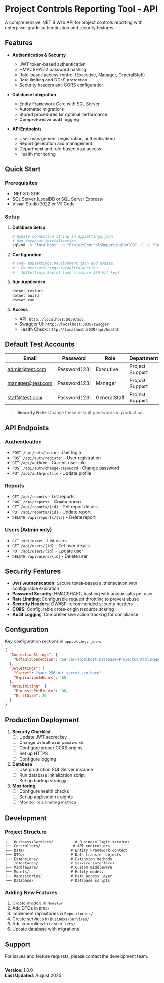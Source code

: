 # Project Controls Reporting Tool - API

A comprehensive .NET 8 Web API for project controls reporting with enterprise-grade authentication and security features.

## Features

- **Authentication & Security**
  - JWT token-based authentication
  - HMACSHA512 password hashing
  - Role-based access control (Executive, Manager, GeneralStaff)
  - Rate limiting and DDoS protection
  - Security headers and CORS configuration

- **Database Integration**
  - Entity Framework Core with SQL Server
  - Automated migrations
  - Stored procedures for optimal performance
  - Comprehensive audit logging

- **API Endpoints**
  - User management (registration, authentication)
  - Report generation and management
  - Department and role-based data access
  - Health monitoring

## Quick Start

### Prerequisites
- .NET 8.0 SDK
- SQL Server (LocalDB or SQL Server Express)
- Visual Studio 2022 or VS Code

### Setup

1. **Database Setup**
   ```bash
   # Update connection string in appsettings.json
   # Run database initialization
   sqlcmd -S "localhost" -d "ProjectControlsReportingToolDB" -E -i "Database\DatabaseInitialization.sql"
   ```

2. **Configuration**
   ```bash
   # Copy appsettings.Development.json and update:
   # - ConnectionStrings:DefaultConnection
   # - JwtSettings:Secret (use a secure 256-bit key)
   ```

3. **Run Application**
   ```bash
   dotnet restore
   dotnet build
   dotnet run
   ```

4. **Access**
   - API: `http://localhost:5039/api`
   - Swagger UI: `http://localhost:5039/swagger`
   - Health Check: `http://localhost:5039/api/health`

## Default Test Accounts

| Email | Password | Role | Department |
|-------|----------|------|------------|
| admin@test.com | Password123! | Executive | Project Support |
| manager@test.com | Password123! | Manager | Project Support |
| staff@test.com | Password123! | GeneralStaff | Project Support |

> **Security Note**: Change these default passwords in production!

## API Endpoints

### Authentication
- `POST /api/auth/login` - User login
- `POST /api/auth/register` - User registration
- `GET /api/auth/me` - Current user info
- `POST /api/auth/change-password` - Change password
- `PUT /api/auth/profile` - Update profile

### Reports
- `GET /api/reports` - List reports
- `POST /api/reports` - Create report
- `GET /api/reports/{id}` - Get report details
- `PUT /api/reports/{id}` - Update report
- `DELETE /api/reports/{id}` - Delete report

### Users (Admin only)
- `GET /api/users` - List users
- `GET /api/users/{id}` - Get user details
- `PUT /api/users/{id}` - Update user
- `DELETE /api/users/{id}` - Delete user

## Security Features

- **JWT Authentication**: Secure token-based authentication with configurable expiration
- **Password Security**: HMACSHA512 hashing with unique salts per user
- **Rate Limiting**: Configurable request throttling to prevent abuse
- **Security Headers**: OWASP-recommended security headers
- **CORS**: Configurable cross-origin resource sharing
- **Audit Logging**: Comprehensive action tracking for compliance

## Configuration

Key configuration sections in `appsettings.json`:

```json
{
  "ConnectionStrings": {
    "DefaultConnection": "Server=localhost;Database=ProjectControlsReportingToolDB;Trusted_Connection=true;TrustServerCertificate=true;"
  },
  "JwtSettings": {
    "Secret": "your-256-bit-secret-key-here",
    "ExpirationInHours": 168
  },
  "RateLimiting": {
    "RequestsPerMinute": 100,
    "BurstSize": 20
  }
}
```

## Production Deployment

1. **Security Checklist**
   - [ ] Update JWT secret key
   - [ ] Change default user passwords
   - [ ] Configure proper CORS origins
   - [ ] Set up HTTPS
   - [ ] Configure logging

2. **Database**
   - [ ] Use production SQL Server instance
   - [ ] Run database initialization script
   - [ ] Set up backup strategy

3. **Monitoring**
   - [ ] Configure health checks
   - [ ] Set up application insights
   - [ ] Monitor rate limiting metrics

## Development

### Project Structure
```
├── Business/Services/          # Business logic services
├── Controllers/               # API controllers
├── Data/                     # Entity Framework context
├── DTOs/                     # Data transfer objects
├── Extensions/               # Extension methods
├── Interfaces/               # Service interfaces
├── Middleware/               # Custom middleware
├── Models/                   # Entity models
├── Repositories/             # Data access layer
└── Database/                 # Database scripts
```

### Adding New Features
1. Create models in `Models/`
2. Add DTOs in `DTOs/`
3. Implement repositories in `Repositories/`
4. Create services in `Business/Services/`
5. Add controllers in `Controllers/`
6. Update database with migrations

## Support

For issues and feature requests, please contact the development team.

---

**Version**: 1.0.0  
**Last Updated**: August 2025
